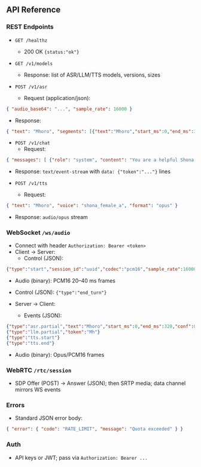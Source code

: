 ## API Reference

### REST Endpoints

- `GET /healthz`
  - 200 OK `{status:"ok"}`

- `GET /v1/models`
  - Response: list of ASR/LLM/TTS models, versions, sizes

- `POST /v1/asr`
  - Request (application/json):
```json
{ "audio_base64": "...", "sample_rate": 16000 }
```
  - Response:
```json
{ "text": "Mhoro", "segments": [{"text":"Mhoro","start_ms":0,"end_ms":320,"conf":0.92}] }
```

- `POST /v1/chat`
  - Request:
```json
{ "messages": [ {"role": "system", "content": "You are a helpful Shona assistant."}, {"role": "user", "content": "Mhoro"} ], "stream": true }
```
  - Response: `text/event-stream` with `data: {"token":"..."}` lines

- `POST /v1/tts`
  - Request:
```json
{ "text": "Mhoro", "voice": "shona_female_a", "format": "opus" }
```
  - Response: `audio/opus` stream

### WebSocket `/ws/audio`

- Connect with header `Authorization: Bearer <token>`
- Client → Server:
  - Control (JSON):
```json
{"type":"start","session_id":"uuid","codec":"pcm16","sample_rate":16000}
```
  - Audio (binary): PCM16 20–40 ms frames
  - Control (JSON): `{"type":"end_turn"}`

- Server → Client:
  - Events (JSON):
```json
{"type":"asr.partial","text":"Mhoro","start_ms":0,"end_ms":320,"conf":0.92}
{"type":"llm.partial","token":"Mh"}
{"type":"tts.start"}
{"type":"tts.end"}
```
  - Audio (binary): Opus/PCM16 frames

### WebRTC `/rtc/session`

- SDP Offer (POST) → Answer (JSON); then SRTP media; data channel mirrors WS events

### Errors

- Standard JSON error body:
```json
{ "error": { "code": "RATE_LIMIT", "message": "Quota exceeded" } }
```

### Auth

- API keys or JWT; pass via `Authorization: Bearer ...`


